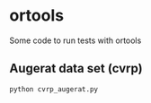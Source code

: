 # ortools
Some code to run tests with ortools

## Augerat data set (cvrp)


```sh
python cvrp_augerat.py
```